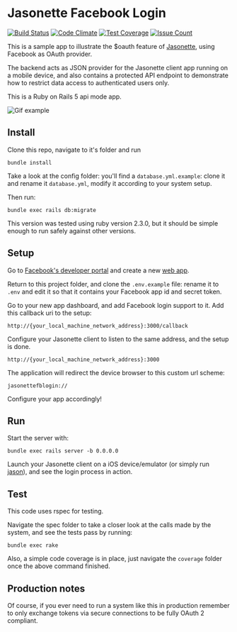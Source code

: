 # Jasonette Facebook Login

[![Build Status](https://travis-ci.org/snada/jasonette-facebook-login.svg?branch=master)](https://travis-ci.org/snada/jasonette-facebook-login) [![Code Climate](https://codeclimate.com/github/snada/jasonette-facebook-login/badges/gpa.svg)](https://codeclimate.com/github/snada/jasonette-facebook-login) [![Test Coverage](https://codeclimate.com/github/snada/jasonette-facebook-login/badges/coverage.svg)](https://codeclimate.com/github/snada/jasonette-facebook-login/coverage) [![Issue Count](https://codeclimate.com/github/snada/jasonette-facebook-login/badges/issue_count.svg)](https://codeclimate.com/github/snada/jasonette-facebook-login)


This is a sample app to illustrate the $oauth feature of [Jasonette](http://jasonette.com/), using Facebook as OAuth provider.

The backend acts as JSON provider for the Jasonette client app running on a mobile device, and also contains a protected API endpoint to demonstrate how to restrict data access to authenticated users only.

This is a Ruby on Rails 5 api mode app.

![Gif example](public/jasonette-fb.gif)

## Install

Clone this repo, navigate to it's folder and run

```
bundle install
```

Take a look at the config folder: you'll find a `database.yml.example`: clone it and rename it `database.yml`, modify it according to your system setup.

Then run:

```
bundle exec rails db:migrate
```

This version was tested using ruby version 2.3.0, but it should be simple enough to run safely against other versions.

## Setup

Go to [Facebook's developer portal](https://developers.facebook.com/) and create a new [web app](https://developers.facebook.com/quickstarts/?platform=web).

Return to this project folder, and clone the `.env.example` file: rename it to `.env` and edit it so that it contains your Facebook app id and secret token.

Go to your new app dashboard, and add Facebook login support to it. Add this callback uri to the setup:

```
http://{your_local_machine_network_address}:3000/callback
```

Configure your Jasonette client to listen to the same address, and the setup is done.

```
http://{your_local_machine_network_address}:3000
```

The application will redirect the device browser to this custom url scheme:

```
jasonettefblogin://
```

Configure your app accordingly!

## Run

Start the server with:

```
bundle exec rails server -b 0.0.0.0
```

Launch your Jasonette client on a iOS device/emulator (or simply run [jason](https://jasonette.github.io/documentation/jason/)), and see the login process in action.

## Test

This code uses rspec for testing.

Navigate the spec folder to take a closer look at the calls made by the system, and see the tests pass by running:

```
bundle exec rake
```

Also, a simple code coverage is in place, just navigate the `coverage` folder once the above command finished.

## Production notes

Of course, if you ever need to run a system like this in production remember to only exchange tokens via secure connections to be fully OAuth 2 compliant.
